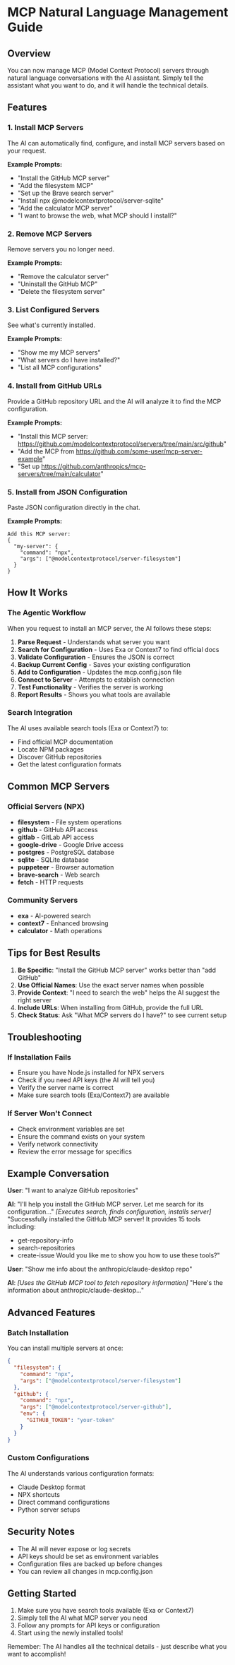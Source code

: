 # MCP Natural Language Management Guide

## Overview
You can now manage MCP (Model Context Protocol) servers through natural language conversations with the AI assistant. Simply tell the assistant what you want to do, and it will handle the technical details.

## Features

### 1. Install MCP Servers
The AI can automatically find, configure, and install MCP servers based on your request.

**Example Prompts:**
- "Install the GitHub MCP server"
- "Add the filesystem MCP"
- "Set up the Brave search server"
- "Install npx @modelcontextprotocol/server-sqlite"
- "Add the calculator MCP server"
- "I want to browse the web, what MCP should I install?"

### 2. Remove MCP Servers
Remove servers you no longer need.

**Example Prompts:**
- "Remove the calculator server"
- "Uninstall the GitHub MCP"
- "Delete the filesystem server"

### 3. List Configured Servers
See what's currently installed.

**Example Prompts:**
- "Show me my MCP servers"
- "What servers do I have installed?"
- "List all MCP configurations"

### 4. Install from GitHub URLs
Provide a GitHub repository URL and the AI will analyze it to find the MCP configuration.

**Example Prompts:**
- "Install this MCP server: https://github.com/modelcontextprotocol/servers/tree/main/src/github"
- "Add the MCP from https://github.com/some-user/mcp-server-example"
- "Set up https://github.com/anthropics/mcp-servers/tree/main/calculator"

### 5. Install from JSON Configuration
Paste JSON configuration directly in the chat.

**Example Prompts:**
```
Add this MCP server:
{
  "my-server": {
    "command": "npx",
    "args": ["@modelcontextprotocol/server-filesystem"]
  }
}
```

## How It Works

### The Agentic Workflow
When you request to install an MCP server, the AI follows these steps:

1. **Parse Request** - Understands what server you want
2. **Search for Configuration** - Uses Exa or Context7 to find official docs
3. **Validate Configuration** - Ensures the JSON is correct
4. **Backup Current Config** - Saves your existing configuration
5. **Add to Configuration** - Updates the mcp.config.json file
6. **Connect to Server** - Attempts to establish connection
7. **Test Functionality** - Verifies the server is working
8. **Report Results** - Shows you what tools are available

### Search Integration
The AI uses available search tools (Exa or Context7) to:
- Find official MCP documentation
- Locate NPM packages
- Discover GitHub repositories
- Get the latest configuration formats

## Common MCP Servers

### Official Servers (NPX)
- **filesystem** - File system operations
- **github** - GitHub API access
- **gitlab** - GitLab API access
- **google-drive** - Google Drive access
- **postgres** - PostgreSQL database
- **sqlite** - SQLite database
- **puppeteer** - Browser automation
- **brave-search** - Web search
- **fetch** - HTTP requests

### Community Servers
- **exa** - AI-powered search
- **context7** - Enhanced browsing
- **calculator** - Math operations

## Tips for Best Results

1. **Be Specific**: "Install the GitHub MCP server" works better than "add GitHub"
2. **Use Official Names**: Use the exact server names when possible
3. **Provide Context**: "I need to search the web" helps the AI suggest the right server
4. **Include URLs**: When installing from GitHub, provide the full URL
5. **Check Status**: Ask "What MCP servers do I have?" to see current setup

## Troubleshooting

### If Installation Fails
- Ensure you have Node.js installed for NPX servers
- Check if you need API keys (the AI will tell you)
- Verify the server name is correct
- Make sure search tools (Exa/Context7) are available

### If Server Won't Connect
- Check environment variables are set
- Ensure the command exists on your system
- Verify network connectivity
- Review the error message for specifics

## Example Conversation

**User**: "I want to analyze GitHub repositories"

**AI**: "I'll help you install the GitHub MCP server. Let me search for its configuration..."
*[Executes search, finds configuration, installs server]*
"Successfully installed the GitHub MCP server! It provides 15 tools including:
- get-repository-info
- search-repositories
- create-issue
Would you like me to show you how to use these tools?"

**User**: "Show me info about the anthropic/claude-desktop repo"

**AI**: *[Uses the GitHub MCP tool to fetch repository information]*
"Here's the information about anthropic/claude-desktop..."

## Advanced Features

### Batch Installation
You can install multiple servers at once:
```json
{
  "filesystem": {
    "command": "npx",
    "args": ["@modelcontextprotocol/server-filesystem"]
  },
  "github": {
    "command": "npx",
    "args": ["@modelcontextprotocol/server-github"],
    "env": {
      "GITHUB_TOKEN": "your-token"
    }
  }
}
```

### Custom Configurations
The AI understands various configuration formats:
- Claude Desktop format
- NPX shortcuts
- Direct command configurations
- Python server setups

## Security Notes

- The AI will never expose or log secrets
- API keys should be set as environment variables
- Configuration files are backed up before changes
- You can review all changes in mcp.config.json

## Getting Started

1. Make sure you have search tools available (Exa or Context7)
2. Simply tell the AI what MCP server you need
3. Follow any prompts for API keys or configuration
4. Start using the newly installed tools!

Remember: The AI handles all the technical details - just describe what you want to accomplish!
